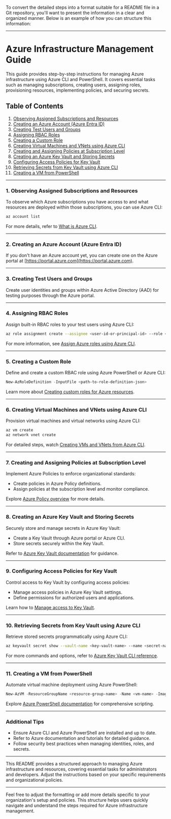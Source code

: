 To convert the detailed steps into a format suitable for a README file in a Git repository, you'll want to present the information in a clear and organized manner. Below is an example of how you can structure this information:

---

# Azure Infrastructure Management Guide

This guide provides step-by-step instructions for managing Azure infrastructure using Azure CLI and PowerShell. It covers essential tasks such as managing subscriptions, creating users, assigning roles, provisioning resources, implementing policies, and securing secrets.

## Table of Contents

1. [Observing Assigned Subscriptions and Resources](#1-observing-assigned-subscriptions-and-resources)
2. [Creating an Azure Account (Azure Entra ID)](#2-creating-an-azure-account-azure-entra-id)
3. [Creating Test Users and Groups](#3-creating-test-users-and-groups)
4. [Assigning RBAC Roles](#4-assigning-rbac-roles)
5. [Creating a Custom Role](#5-creating-a-custom-role)
6. [Creating Virtual Machines and VNets using Azure CLI](#6-creating-virtual-machines-and-vnets-using-azure-cli)
7. [Creating and Assigning Policies at Subscription Level](#7-creating-and-assigning-policies-at-subscription-level)
8. [Creating an Azure Key Vault and Storing Secrets](#8-creating-an-azure-key-vault-and-storing-secrets)
9. [Configuring Access Policies for Key Vault](#9-configuring-access-policies-for-key-vault)
10. [Retrieving Secrets from Key Vault using Azure CLI](#10-retrieving-secrets-from-key-vault-using-azure-cli)
11. [Creating a VM from PowerShell](#11-creating-a-vm-from-powershell)

---

### 1. Observing Assigned Subscriptions and Resources

To observe which Azure subscriptions you have access to and what resources are deployed within those subscriptions, you can use Azure CLI:

```bash
az account list
```

For more details, refer to [What is Azure CLI](https://learn.microsoft.com/en-us/cli/azure/what-is-azure-cli).

---

### 2. Creating an Azure Account (Azure Entra ID)

If you don't have an Azure account yet, you can create one on the Azure portal at [https://portal.azure.com](https://portal.azure.com).

---

### 3. Creating Test Users and Groups

Create user identities and groups within Azure Active Directory (AAD) for testing purposes through the Azure portal.

---

### 4. Assigning RBAC Roles

Assign built-in RBAC roles to your test users using Azure CLI:

```bash
az role assignment create --assignee <user-id-or-principal-id> --role <role-name> --scope <scope>
```

For more information, see [Assign Azure roles using Azure CLI](https://docs.microsoft.com/en-us/cli/azure/role/assignment?view=azure-cli-latest).

---

### 5. Creating a Custom Role

Define and create a custom RBAC role using Azure PowerShell or Azure CLI:

```powershell
New-AzRoleDefinition -InputFile <path-to-role-definition-json>
```

Learn more about [Creating custom roles for Azure resources](https://docs.microsoft.com/en-us/azure/role-based-access-control/custom-roles).

---

### 6. Creating Virtual Machines and VNets using Azure CLI

Provision virtual machines and virtual networks using Azure CLI:

```bash
az vm create
az network vnet create
```

For detailed steps, watch [Creating VMs and VNets from Azure CLI](https://www.youtube.com/watch?v=DOywwse_j8I).

---

### 7. Creating and Assigning Policies at Subscription Level

Implement Azure Policies to enforce organizational standards:

- Create policies in Azure Policy definitions.
- Assign policies at the subscription level and monitor compliance.

Explore [Azure Policy overview](https://docs.microsoft.com/en-us/azure/governance/policy/overview) for more details.

---

### 8. Creating an Azure Key Vault and Storing Secrets

Securely store and manage secrets in Azure Key Vault:

- Create a Key Vault through Azure portal or Azure CLI.
- Store secrets securely within the Key Vault.

Refer to [Azure Key Vault documentation](https://docs.microsoft.com/en-us/azure/key-vault/general/overview) for guidance.

---

### 9. Configuring Access Policies for Key Vault

Control access to Key Vault by configuring access policies:

- Manage access policies in Azure Key Vault settings.
- Define permissions for authorized users and applications.

Learn how to [Manage access to Key Vault](https://docs.microsoft.com/en-us/azure/key-vault/general/secure-your-key-vault).

---

### 10. Retrieving Secrets from Key Vault using Azure CLI

Retrieve stored secrets programmatically using Azure CLI:

```bash
az keyvault secret show --vault-name <key-vault-name> --name <secret-name>
```

For more commands and options, refer to [Azure Key Vault CLI reference](https://docs.microsoft.com/en-us/cli/azure/keyvault/secret?view=azure-cli-latest).

---

### 11. Creating a VM from PowerShell

Automate virtual machine deployment using Azure PowerShell:

```powershell
New-AzVM -ResourceGroupName <resource-group-name> -Name <vm-name> -Image <image-name> -Location <location>
```

Explore [Azure PowerShell documentation](https://docs.microsoft.com/en-us/powershell/azure/new-azureps-module-az?view=azps-9.3.0) for comprehensive scripting.

---

### Additional Tips

- Ensure Azure CLI and Azure PowerShell are installed and up to date.
- Refer to Azure documentation and tutorials for detailed guidance.
- Follow security best practices when managing identities, roles, and secrets.

---

This README provides a structured approach to managing Azure infrastructure and resources, covering essential tasks for administrators and developers. Adjust the instructions based on your specific requirements and organizational policies.

---

Feel free to adjust the formatting or add more details specific to your organization's setup and policies. This structure helps users quickly navigate and understand the steps required for Azure infrastructure management.
